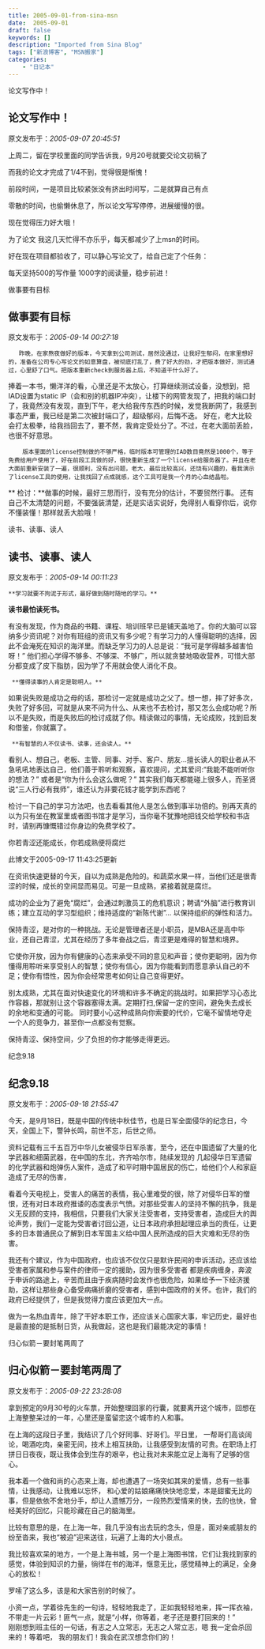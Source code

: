 ```yaml
---
title: 2005-09-01-from-sina-msn
date:  2005-09-01
draft: false
keywords: []
description: "Imported from Sina Blog"
tags: ["新浪博客", "MSN搬家"]
categories: 
    - "日记本"
---
```

论文写作中！
## 论文写作中！

 原文发布于：*2005-09-07 20:45:51*

 

   上周二，留在学校里面的同学告诉我，9月20号就要交论文初稿了

而我的论文才完成了1/4不到，觉得很是惭愧！

前段时间，一是项目比较紧张没有挤出时间写，二是就算自己有点

零散的时间，也偷懒休息了，所以论文写写停停，进展缓慢的很。

现在觉得压力好大哦！

 

   为了论文
我这几天忙得不亦乐乎，每天都减少了上msn的时间。

好在现在项目都验收了，可以静心写论文了，给自己定了个任务：

每天坚持500的写作量 1000字的阅读量，稳步前进！


做事要有目标
## 做事要有目标

 原文发布于：*2005-09-14 00:27:18*

       昨晚，在家熬夜做好的版本，今天拿到公司测试，居然没通过，让我好生郁闷，在家里想好的，准备在公司专心写论文的如意算盘，被彻底打乱了，费了好大的劲，才把版本做好，测试通过，心里舒了口气。把版本重新check到服务器上后，不知道干什么好了。

 

     
捧着一本书，懒洋洋的看，心里还是不太放心，打算继续测试设备，没想到，把IAD设置为static
IP（会和别的机器IP冲突），让楼下的网管发现了，把我的端口封了，我竟然没有发现，直到下午，老大给我传东西的时候，发觉我断网了，我感到事态严重，我已经是第二次被封端口了，超级郁闷，后悔不迭。   好在，老大比较会打太极拳，给我挡回去了，要不然，我肯定受处分了。不过，在老大面前丢脸，也很不好意思。

  

        版本里面的license控制做的不够严格，临时版本可管理的IAD数目竟然是1000个，等于免费给用户使用了，好在前段工具做的好，很快重新生成了一个license给服务器了。并且在老大面前重新安装了一遍，很顺利，没有出问题，老大，最后比较高兴，还饶有兴趣的，看我演示了license工具的使用，让我找回了点成就感，这个工具可是我一个月的心血结晶啦。

 

 ** 检讨：**做事的时候，最好三思而行，没有充分的估计，不要贸然行事。 
还有自己不太清楚的问题，不要强装清楚，还是实话实说好，免得别人看穿你后，说你不懂装懂！那样就丢大脸哦！

  


读书、读事、读人
## 读书、读事、读人

 原文发布于：*2005-09-14 00:11:23*

 

    **学习就要不拘泥于形式，最好做到随时随地的学习。**

   **读书最怕读死书。**

  
有没有发现，作为商品的书籍、课程、培训班早已是铺天盖地了。你的大脑可以容纳多少资讯呢？对你有班组的资讯又有多少呢？有学习力的人懂得聪明的选择，因此不会淹死在知识的海洋里。而缺乏学习力的人总是说：“我可是学得越多越害怕呀！”
他们担心学得不够多、不够深、不够广，所以就贪婪地吸收营养，可惜大部分都变成了皮下脂肪，因为学了不用就会使人消化不良。

 

     **懂得读事的人肯定是聪明人。**

 如果说失败是成功之母的话，那检讨一定就是成功之父了。想一想，摔了好多次，失败了好多回，可就是从来不问为什么、从来也不去检讨，那又怎么会成功呢？所以不是失败，而是失败后的检讨成就了你。精读做过的事情，无论成败，找到启发和借鉴，你就赢了。

 

     **有智慧的人不仅读书、读事，还会读人。**

看别人、想自己，老板、主管、同事、对手、客户、朋友...擅长读人的职业者从不急吼吼地表达自己，他们善于聆听和观察，喜欢提问，尤其爱问&#58;“我能不能听听你的想法？”
或者是“你为什么会这么做呢？”
其实我们每天都能碰上很多人，而圣贤说“三人行必有我师”，谁还认为非要花钱才能学到东西呢？

   

    
检讨一下自己的学习方法吧，也去看看其他人是怎么做到事半功倍的。别再天真的以为只有坐在教室里或者图书馆才是学习，当你毫不犹豫地把钱交给学校和书店时，请别再慷慨错过你身边的免费学校了。 

 


你若青涩还能成长，你若成熟便将腐烂 

此博文于2005-09-17 11:43:25更新

在资讯快速更替的今天，自以为成熟是危险的。和蔬菜水果一样，当他们还是很青涩的时候，成长的空间显而易见。可是一旦成熟，紧接着就是腐烂。

成功的企业为了避免“腐烂”，会通过刺激员工的危机意识；聘请“外脑”进行教育训练；建立互动的学习型组织；维持适度的“新陈代谢”... 以保持组织的弹性和活力。

保持青涩，是对你的一种挑战。无论是管理者还是小职员，是MBA还是高中毕业，还自己青涩，尤其在经历了多年奋战之后，青涩更是难得的智慧和境界。

它使你开放，因为你有健康的心态来承受不同的意见和声音；使你更聪明，因为你懂得用聆听来享受别人的智慧；使你有信心，因为你能看到而愿意承认自己的不足；使你有悟性，因为你会经常思考如何让自己变得更好。

别太成熟，尤其在面对快速变化的环境和许多不确定的挑战时。如果把学习心态比作容器，那就别让这个容器塞得太满。定期打扫,保留一定的空间，避免失去成长的余地和变通的可能。 同时要小心这种成熟向你索要的代价，它毫不留情地夺走一个人的竞争力，甚至你一点都没有觉察。

保持青涩、保持空间，少了负担的你才能够走得更远。 


纪念9.18
## 纪念9.18

 原文发布于：*2005-09-18 21:55:47*

       
今天，是9月18日，既是中国的传统中秋佳节，也是日军全面侵华的纪念日，今天，全国上下，警钟长鸣，前世不忘，后世之师。

      
资料记载有三千五百万中华儿女被侵华日军杀害，至今，还在中国遗留了大量的化学武器和细菌武器，在中国的东北，齐齐哈尔市，陆续发现的
几起侵华日军遗留的化学武器和炮弹伤人案件，造成了和平时期中国居民的伤亡，给他们个人和家庭造成了无尽的伤害，

    
看着今天电视上，受害人的痛苦的表情，我心里难受的很，除了对侵华日军的憎恨，还有对日本政府推诿的态度表示气愤。对那些受害人的坚持不懈的抗争，我是义无反顾的支持，我相信，只要我们大家关注受害者，支持受害者，造成巨大的舆论声势，我们一定能为受害者讨回公道，让日本政府承担起理应承当的责任，让更多的日本普通民众了解到日本军国主义给中国人民所造成的巨大灾难和无尽的伤害。

       
我还有个建议，作为中国政府，也应该不仅仅只是默许民间的申诉活动，还应该给受害者家属和参与案件的律师一定的援助，因为很多受害者
都是疾病缠身，奔波于申诉的路途上，辛苦而且由于疾病随时会发作也很危险，如果给予一下经济援助，这样让那些身心备受病痛折磨的受害者，感到中国政府的关怀。也许，我们的政府已经提供了，但是我觉得力度应该更加大一点。

    
做为一名热血青年，除了干好本职工作，还应该关心国家大事，牢记历史，最好也是最直接的是抵制日货，从我做起，这也是我们最能决定的事情！


归心似箭－要封笔两周了
## 归心似箭－要封笔两周了

 原文发布于：*2005-09-22 23:28:08*

     
拿到预定的9月30号的火车票，开始整理回家的行囊，就要离开这个城市，回想在上海整整呆过的一年，心里还是蛮留恋这个城市的人和事。

     
在上海的这段日子里，我结识了几个好同事、好哥们。平日里，
一帮哥们高谈阔论，喝酒吃肉，亲密无间，技术上相互扶助，让我感受到友情的可贵。在职场上打拼日日夜夜，既让我体会到生存的艰辛，也让我对未来能立足上海有了足够的信心。

    
我本着一个做和尚的心态来上海，却也遭遇了一场突如其来的爱情，总有一些事情，让我感动，让我难以忘怀， 和心爱的姑娘痛痛快快地恋爱，本是甜蜜无比的事，但是依依不舍地分手，却让人遗憾万分，一段热烈爱情来的快，去的也快，曾经美好的回忆，只能珍藏在自己的脑海里。

     
比较有意思的是，在上海一年，我几乎没有出去玩的念头，但是，面对亲戚朋友的纷至沓来，我也“被迫”迎来送往，玩遍了上海的大小景点。

     
我比较喜欢呆的地方，一个是上海书城，另一个是上海图书馆，它们让我找到家的感觉，体验到知识的力量，徜徉在书的海洋，惬意无比，感觉精神上的满足，全身心的放松！

      
罗嗦了这么多，该是和大家告别的时候了。

      
小资一点，学着徐先生的一句诗，轻轻地我走了，正如我轻轻地来，挥一挥衣袖，不带走一片云彩！匪气一点，就是“小样，你等着，老子还是要打回来的！”   
刚刚想到班主任的一句话，有志之人立常志，无志之人常立志，嗯 我一定会杀回来的！等着吧，
我的朋友们！我会在武汉想念你们的！


